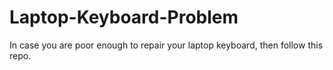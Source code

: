# Laptop-Keyboard-Problem
In case you are poor enough to repair your laptop keyboard, then follow this repo.
